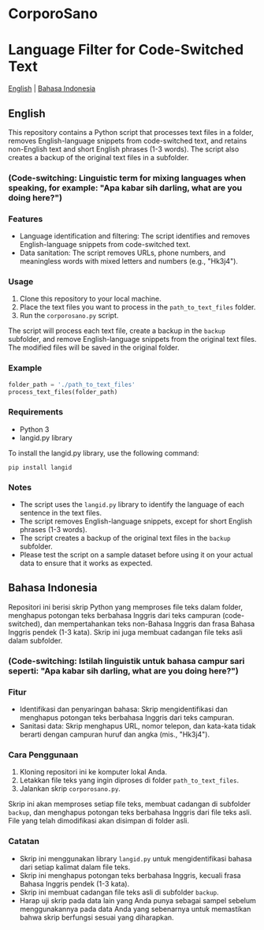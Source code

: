 # CorporoSano
# Language Filter for Code-Switched Text
[English](#english) | [Bahasa Indonesia](#bahasa-indonesia)

## English
This repository contains a Python script that processes text files in a folder, removes English-language snippets from code-switched text, and retains non-English text and short English phrases (1-3 words). The script also creates a backup of the original text files in a subfolder.

### (Code-switching: Linguistic term for mixing languages when speaking, for example: "Apa kabar sih darling, what are you doing here?")

### Features
- Language identification and filtering: The script identifies and removes English-language snippets from code-switched text.
- Data sanitation: The script removes URLs, phone numbers, and meaningless words with mixed letters and numbers (e.g., "Hk3j4").

### Usage
1. Clone this repository to your local machine.
2. Place the text files you want to process in the `path_to_text_files` folder.
3. Run the `corporosano.py` script.

The script will process each text file, create a backup in the `backup` subfolder, and remove English-language snippets from the original text files. The modified files will be saved in the original folder.

### Example
```python
folder_path = './path_to_text_files'
process_text_files(folder_path)
```
### Requirements
- Python 3
- langid.py library

To install the langid.py library, use the following command:
```
pip install langid
```
### Notes
- The script uses the `langid.py` library to identify the language of each sentence in the text files.
- The script removes English-language snippets, except for short English phrases (1-3 words).
- The script creates a backup of the original text files in the `backup` subfolder.
- Please test the script on a sample dataset before using it on your actual data to ensure that it works as expected.


## Bahasa Indonesia
Repositori ini berisi skrip Python yang memproses file teks dalam folder, menghapus potongan teks berbahasa Inggris dari teks campuran (code-switched), dan mempertahankan teks non-Bahasa Inggris dan frasa Bahasa Inggris pendek (1-3 kata). Skrip ini juga membuat cadangan file teks asli dalam subfolder.

### (Code-switching: Istilah linguistik untuk bahasa campur sari seperti: "Apa kabar sih darling, what are you doing here?")

### Fitur
- Identifikasi dan penyaringan bahasa: Skrip mengidentifikasi dan menghapus potongan teks berbahasa Inggris dari teks campuran.
- Sanitasi data: Skrip menghapus URL, nomor telepon, dan kata-kata tidak berarti dengan campuran huruf dan angka (mis., "Hk3j4").

### Cara Penggunaan
1. Kloning repositori ini ke komputer lokal Anda.
2. Letakkan file teks yang ingin diproses di folder `path_to_text_files`.
3. Jalankan skrip `corporosano.py`.

Skrip ini akan memproses setiap file teks, membuat cadangan di subfolder `backup`, dan menghapus potongan teks berbahasa Inggris dari file teks asli. File yang telah dimodifikasi akan disimpan di folder asli.

### Catatan
- Skrip ini menggunakan library `langid.py` untuk mengidentifikasi bahasa dari setiap kalimat dalam file teks.
- Skrip ini menghapus potongan teks berbahasa Inggris, kecuali frasa Bahasa Inggris pendek (1-3 kata).
- Skrip ini membuat cadangan file teks asli di subfolder `backup`.
- Harap uji skrip pada data lain yang Anda punya sebagai sampel sebelum menggunakannya pada data Anda yang sebenarnya untuk memastikan bahwa skrip berfungsi sesuai yang diharapkan.


